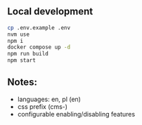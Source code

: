 ## Local development
```bash
cp .env.example .env
nvm use
npm i
docker compose up -d
npm run build
npm start
```

## Notes:
- languages: en, pl (en)
- css prefix (cms-)
- configurable enabling/disabling features
